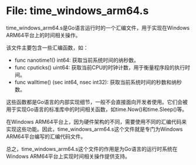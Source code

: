 # File: time_windows_arm64.s

time_windows_arm64.s是Go语言运行时的一个汇编文件，用于实现在Windows ARM64平台上的时间相关操作。

该文件主要包含一些汇编函数，如：

- func nanotime1() int64: 获取当前系统时间的纳秒数。
- func cputicks() uint64: 获取当前CPU的时钟计数，用于衡量程序段的执行时间。
- func walltime() (sec int64, nsec int32): 获取当前系统时间的秒数和纳秒数。

这些函数都是Go语言的内部实现细节，一般不会直接面向开发者使用。它们会被用于实现Go语言的标准库中的时间相关函数，如time.Now()和time.Sleep()等。

在Windows ARM64平台上，因为硬件架构的不同，需要使用不同的汇编代码来实现这些功能。因此，time_windows_arm64.s这个文件就是专门为Windows ARM64平台编写的汇编代码文件。

总之，time_windows_arm64.s这个文件的作用是为Go语言的运行时系统在Windows ARM64平台上实现时间相关操作提供支持。

